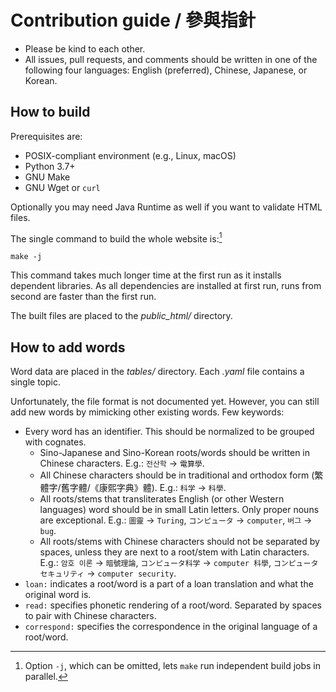 Contribution guide / 參與指針
=============================

 -  Please be kind to each other.
 -  All issues, pull requests, and comments should be written in one of
    the following four languages: English (preferred), Chinese, Japanese,
    or Korean.


How to build
------------

Prerequisites are:

 -  POSIX-compliant environment (e.g., Linux, macOS)
 -  Python 3.7+
 -  GNU Make
 -  GNU Wget or `curl`

Optionally you may need Java Runtime as well if you want to validate HTML files.

The single command to build the whole website is:[^1]

    make -j

This command takes much longer time at the first run as it installs dependent
libraries.  As all dependencies are installed at first run, runs from second
are faster than the first run.

The built files are placed to the *public_html/* directory.

[^1]: Option `-j`, which can be omitted, lets `make` run independent build jobs
      in parallel.


How to add words
----------------

Word data are placed in the *tables/* directory.  Each *.yaml* file contains
a single topic.

Unfortunately, the file format is not documented yet.  However, you can still
add new words by mimicking other existing words.  Few keywords:

 -  Every word has an identifier.  This should be normalized to be grouped
    with cognates.
     -  Sino-Japanese and Sino-Korean roots/words should be written in
        Chinese characters.  E.g.: `전산학` → `電算學`.
     -  All Chinese characters should be in traditional and orthodox form
        (繁體字/舊字體/《康熙字典》體).  E.g.: `科学` → `科學`.
     -  All roots/stems that transliterates English (or other Western languages)
        word should be in small Latin letters.  Only proper nouns are
        exceptional.  E.g.: `圖靈` → `Turing`, `コンピュータ` → `computer`,
        `버그` → `bug`.
     -  All roots/stems with Chinese characters should not be separated by
        spaces, unless they are next to a root/stem with Latin characters.
        E.g.: `암호 이론` → `暗號理論`, `コンピュータ科学` → `computer 科學`,
        `コンピュータセキュリティ` → `computer security`.
 -  `loan:` indicates a root/word is a part of a loan translation and what
    the original word is.
 -  `read:` specifies phonetic rendering of a root/word.  Separated by
    spaces to pair with Chinese characters.
 -  `correspond:` specifies the correspondence in the original language
    of a root/word.
